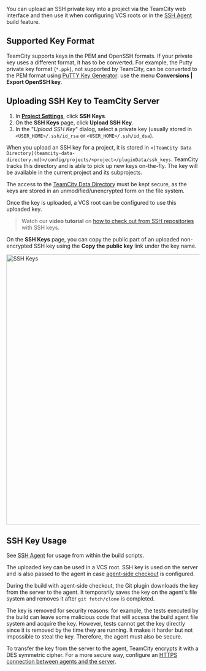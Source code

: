 [//]: # (title: SSH Keys Management)
[//]: # (auxiliary-id: SSH Keys Management)

You can upload an SSH private key into a project via the TeamCity web interface and then use it when configuring VCS roots or in the [SSH Agent](ssh-agent.md) build feature.

## Supported Key Format

TeamCity supports keys in the PEM and OpenSSH formats. If your private key uses a different format, it has to be converted. For example, the Putty private key format (`*.ppk`), not supported by TeamCity, can be converted to the PEM format using [PuTTY Key Generator](https://www.puttygen.com/): use the menu  __Conversions | Export OpenSSH key__.

## Uploading SSH Key to TeamCity Server

1. In __[Project Settings](creating-and-editing-projects.md#Managing+Project)__, click __SSH Keys__. 
2. On the __SSH Keys__ page, click __Upload SSH Key__.
3. In the "_Upload SSH Key_" dialog, select a private key (usually stored in `<USER_HOME>/.ssh/id_rsa` or `<USER_HOME>/.ssh/id_dsa`).

When you upload an SSH key for a project, it is stored in `<[TeamCity Data Directory](teamcity-data-directory.md)>/config/projects/<project>/pluginData/ssh_keys`. TeamCity tracks this directory and is able to pick up new keys on-the-fly. The key will be available in the current project and its subprojects.

<note>

The access to the [TeamCity Data Directory](teamcity-data-directory.md) must be kept secure, as the keys are stored in an unmodified/unencrypted form on the file system.
</note>

Once the key is uploaded, a VCS root can be configured to use this uploaded key.

>Watch our **video tutorial** on [how to check out from SSH repositories](https://www.youtube.com/watch?v=nUTb1BjMMoE) with SSH keys.

On the __SSH Keys__ page, you can copy the public part of an uploaded non-encrypted SSH key using the __Copy the public key__ link under the key name.

<img src="ssh-keys.png" width="706" alt="SSH Keys"/>

## SSH Key Usage

See [SSH Agent](ssh-agent.md) for usage from within the build scripts.

The uploaded key can be used in a VCS root. SSH key is used on the server and is also passed to the agent in case [agent-side checkout](vcs-checkout-mode.md#agent-checkout) is configured.

During the build with agent-side checkout, the Git plugin downloads the key from the server to the agent. It temporarily saves the key on the agent's file system and removes it after `git fetch/clone` is completed.

<note>

The key is removed for security reasons: for example, the tests executed by the build can leave some malicious code that will access the build agent file system and acquire the key. However, tests cannot get the key directly since it is removed by the time they are running. It makes it harder but not impossible to steal the key. Therefore, the agent must also be secure.
</note>

To transfer the key from the server to the agent, TeamCity encrypts it with a DES symmetric cipher. For a more secure way, configure an [HTTPS connection between agents and the server](using-https-to-access-teamcity-server.md).
